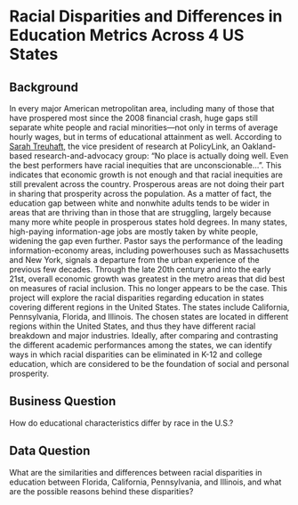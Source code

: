 # Racial Disparities and Differences in Education Metrics Across 4 US States

## Background
In every major American metropolitan area, including many of those that have prospered most since the 2008 financial crash, huge gaps still separate white people and racial minorities—not only in terms of average hourly wages, but in terms of educational attainment as well. According to [Sarah Treuhaft,](https://www.theatlantic.com/politics/archive/2020/07/us-cities-massive-wealth-and-education-gaps/614491/) the vice president of research at PolicyLink, an Oakland-based research-and-advocacy group: “No place is actually doing well. Even the best performers have racial inequities that are unconscionable…”. This indicates that economic growth is not enough and that racial inequities are still prevalent across the country. Prosperous areas are not doing their part in sharing that prosperity across the population. 
As a matter of fact, the education gap between white and nonwhite adults tends to be wider in areas that are thriving than in those that are struggling, largely because many more white people in prosperous states hold degrees. In many states, high-paying information-age jobs are mostly taken by white people, widening the gap even further. Pastor says the performance of the leading information-economy areas, including powerhouses such as Massachusetts and New York, signals a departure from the urban experience of the previous few decades. Through the late 20th century and into the early 21st, overall economic growth was greatest in the metro areas that did best on measures of racial inclusion. This no longer appears to be the case. 
This project will explore the racial disparities regarding education in states covering different regions in the United States. The states include California, Pennsylvania, Florida, and Illinois. The chosen states are located in different regions within the United States, and thus they have different racial breakdown and major industries. Ideally, after comparing and contrasting the different academic performances among the states, we can identify ways in which racial disparities can be eliminated in K-12 and college education, which are considered to be the foundation of social and personal prosperity. 

## Business Question
How do educational characteristics differ by race in the U.S.?

## Data Question
What are the similarities and differences between racial disparities in education between Florida, California, Pennsylvania, and Illinois, and what are the possible reasons behind these disparities? 

